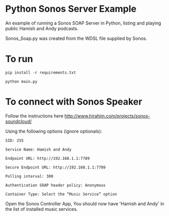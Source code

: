 # Python Sonos Server Example
An example of running a Sonos SOAP Server in Python, listing and playing public Hamish and Andy podcasts.

Sonos_Soap.py was created from the WDSL file supplied by Sonos.

# To run

```pip install -r requirements.txt```

```python main.py```

# To connect with Sonos Speaker
Follow the instructions here http://www.hirahim.com/projects/sonos-soundcloud/

Using the following options (ignore optionals):

```SID: 255```

```Service Name: Hamish and Andy```

```Endpoint URL: http://192.168.1.1:7789```

```Secure Endpoint URL: http://192.168.1.1:7789```

```Polling interval: 300```

```Authentication SOAP header policy: Anonymous```

```Container Type: Select the “Music Service” option```

Open the Sonos Controller App, You should now have 'Hamish and Andy' in the list of installed music services.
